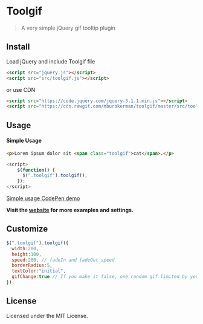 # Toolgif

>A very simple jQuery gif tooltip plugin


## Install

Load jQuery and include Toolgif file

```html
<script src="jquery.js"></script>
<script src="src/toolgif.js"></script>
```
or use CDN
```html
<script src="https://code.jquery.com/jquery-3.1.1.min.js"></script>
<script src="https://cdn.rawgit.com/mburakerman/toolgif/master/src/toolgif.js"></script>
```


## Usage

#### Simple Usage

```html
<p>Lorem ipsum dolor sit <span class="toolgif">cat</span>.</p>
```

```js
<script>
    $(function() {
      $(".toolgif").toolgif();
    });
</script>
```
[Simple usage CodePen demo ](http://codepen.io/anon/pen/MpobLR)

**Visit the [website](https://mburakerman.github.io/toolgif) for more examples and settings.**


## Customize

```js
$(".toolgif").toolgif({
  width:200,
  height:100,
  speed:200, // fadeIn and fadeOut speed
  borderRadius:5,
  textColor:"initial",
  gifChange:true // If you make it false, one random gif limited by your tag will be found on Giphy. Gif won't change when you hover over your text again unless page reload is made.
});
```


## License

Licensed under the MIT License.
